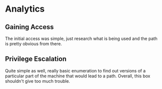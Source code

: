 # Analytics

## Gaining Access

The initial access was simple, just research what is being used and the path is pretty obvious from there.

## Privilege Escalation

Quite simple as well, really basic enumeration to find out versions of a particular part of the machine that would lead to a path. Overall, this box shouldn't give too much trouble.
